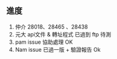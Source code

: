 ## 進度

1. 仲介 28018、28465 、28438
2. 元大 api文件 & 轉址程式 已過到 ftp 待測
3. pam issue 協助處理 OK
4. Nam issue 已過一版 + 驗證報告 Ok
